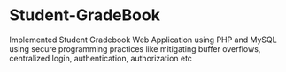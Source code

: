 # Student-GradeBook
Implemented Student Gradebook Web Application using PHP and MySQL using secure programming practices like mitigating buffer overflows, centralized login, authentication, authorization etc

